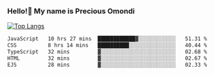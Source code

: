 ### Hello!👋 My name is Precious Omondi 

[![Top Langs](https://github-readme-stats.vercel.app/api/top-langs/?username=Presho99&langs_count=8&theme=dark)](https://github.com/Presho99/github-readme-stats)



<!--START_SECTION:waka-->

```txt
JavaScript   10 hrs 27 mins  ████████████▓░░░░░░░░░░░░   51.31 %
CSS          8 hrs 14 mins   ██████████░░░░░░░░░░░░░░░   40.44 %
TypeScript   32 mins         ▓░░░░░░░░░░░░░░░░░░░░░░░░   02.68 %
HTML         32 mins         ▓░░░░░░░░░░░░░░░░░░░░░░░░   02.67 %
EJS          28 mins         ▓░░░░░░░░░░░░░░░░░░░░░░░░   02.33 %
```

<!--END_SECTION:waka-->

